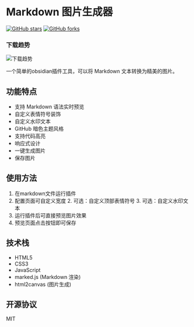 # Markdown 图片生成器

[![GitHub stars](https://img.shields.io/github/stars/yourusername/markdown-image-generator?style=social)](https://github.com/yourusername/markdown-image-generator/stargazers)
[![GitHub forks](https://img.shields.io/github/forks/yourusername/markdown-image-generator?style=social)](https://github.com/yourusername/markdown-image-generator/network/members)

### 下载趋势
![下载趋势](https://ghchart.rshah.org/yourusername/markdown-image-generator)

一个简单的obsidian插件工具，可以将 Markdown 文本转换为精美的图片。

## 功能特点

- 支持 Markdown 语法实时预览
- 自定义表情符号装饰
- 自定义水印文本
- GitHub 暗色主题风格
- 支持代码高亮
- 响应式设计
- 一键生成图片
- 保存图片

## 使用方法

1. 在markdown文件运行插件
1. 配置页面可自定义宽度
    2. 可选：自定义顶部表情符号
    3. 可选：自定义水印文本
4. 运行插件后可直接预览图片效果
2. 预览页面点击按钮即可保存

## 技术栈

- HTML5
- CSS3
- JavaScript
- marked.js (Markdown 渲染)
- html2canvas (图片生成)

## 开源协议

MIT 